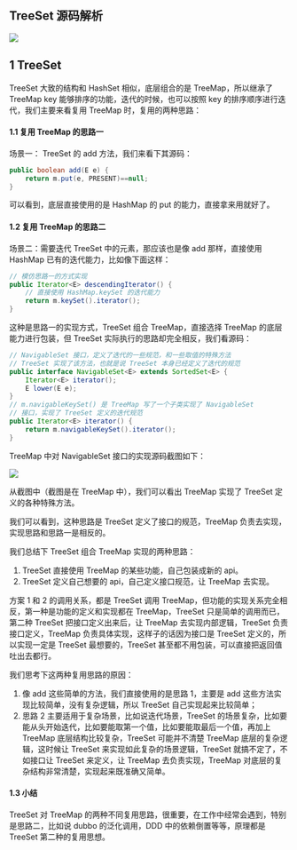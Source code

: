 ## TreeSet 源码解析

![](https://devyk.oss-cn-qingdao.aliyuncs.com/blog/20200327170424.jpg)

## 1 TreeSet

TreeSet 大致的结构和 HashSet 相似，底层组合的是 TreeMap，所以继承了 TreeMap key 能够排序的功能，迭代的时候，也可以按照 key 的排序顺序进行迭代，我们主要来看复用 TreeMap 时，复用的两种思路：

#### 1.1 复用 TreeMap 的思路一

场景一： TreeSet 的 add 方法，我们来看下其源码：

```java
public boolean add(E e) {
    return m.put(e, PRESENT)==null;
}
```

可以看到，底层直接使用的是 HashMap 的 put 的能力，直接拿来用就好了。

#### 1.2 复用 TreeMap 的思路二

场景二：需要迭代 TreeSet 中的元素，那应该也是像 add 那样，直接使用 HashMap 已有的迭代能力，比如像下面这样：

```java
// 模仿思路一的方式实现
public Iterator<E> descendingIterator() {
    // 直接使用 HashMap.keySet 的迭代能力
    return m.keySet().iterator();
}
```

这种是思路一的实现方式，TreeSet 组合 TreeMap，直接选择 TreeMap 的底层能力进行包装，但 TreeSet 实际执行的思路却完全相反，我们看源码：

```java
// NavigableSet 接口，定义了迭代的一些规范，和一些取值的特殊方法
// TreeSet 实现了该方法，也就是说 TreeSet 本身已经定义了迭代的规范
public interface NavigableSet<E> extends SortedSet<E> {
    Iterator<E> iterator();
    E lower(E e);
}  
// m.navigableKeySet() 是 TreeMap 写了一个子类实现了 NavigableSet
// 接口，实现了 TreeSet 定义的迭代规范
public Iterator<E> iterator() {
    return m.navigableKeySet().iterator();
}
```

TreeMap 中对 NavigableSet 接口的实现源码截图如下：

![](https://devyk.oss-cn-qingdao.aliyuncs.com/blog/20200327171142.jpeg)

从截图中（截图是在 TreeMap 中），我们可以看出 TreeMap 实现了 TreeSet 定义的各种特殊方法。



我们可以看到，这种思路是 TreeSet 定义了接口的规范，TreeMap 负责去实现，实现思路和思路一是相反的。

我们总结下 TreeSet 组合 TreeMap 实现的两种思路：

1. TreeSet 直接使用 TreeMap 的某些功能，自己包装成新的 api。
2. TreeSet 定义自己想要的 api，自己定义接口规范，让 TreeMap 去实现。



方案 1 和 2 的调用关系，都是 TreeSet 调用 TreeMap，但功能的实现关系完全相反，第一种是功能的定义和实现都在 TreeMap，TreeSet 只是简单的调用而已，第二种 TreeSet 把接口定义出来后，让 TreeMap 去实现内部逻辑，TreeSet 负责接口定义，TreeMap 负责具体实现，这样子的话因为接口是 TreeSet 定义的，所以实现一定是 TreeSet 最想要的，TreeSet 甚至都不用包装，可以直接把返回值吐出去都行。

我们思考下这两种复用思路的原因：

1. 像 add 这些简单的方法，我们直接使用的是思路 1，主要是 add 这些方法实现比较简单，没有复杂逻辑，所以 TreeSet 自己实现起来比较简单；
2. 思路 2 主要适用于复杂场景，比如说迭代场景，TreeSet 的场景复杂，比如要能从头开始迭代，比如要能取第一个值，比如要能取最后一个值，再加上 TreeMap 底层结构比较复杂，TreeSet 可能并不清楚 TreeMap 底层的复杂逻辑，这时候让 TreeSet 来实现如此复杂的场景逻辑，TreeSet 就搞不定了，不如接口让 TreeSet 来定义，让 TreeMap 去负责实现，TreeMap 对底层的复杂结构非常清楚，实现起来既准确又简单。

#### 1.3 小结

TreeSet 对 TreeMap 的两种不同复用思路，很重要，在工作中经常会遇到，特别是思路二，比如说 dubbo 的泛化调用，DDD 中的依赖倒置等等，原理都是 TreeSet 第二种的复用思想。
